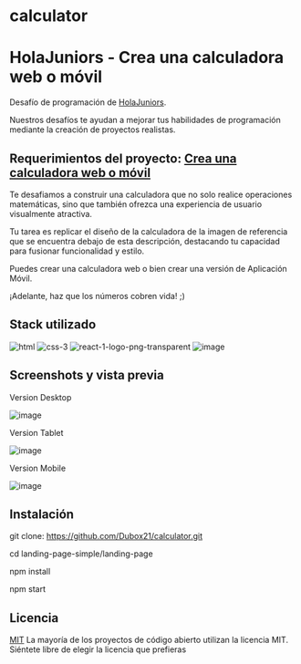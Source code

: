 # calculator
# HolaJuniors - Crea una calculadora web o móvil
Desafío de programación de [HolaJuniors](https://holajuniors.com).

Nuestros desafíos te ayudan a mejorar tus habilidades de programación mediante la creación de proyectos realistas.

## Requerimientos del proyecto: [Crea una calculadora web o móvil](https://holajuniors.com/challenges/crea-una-calculadora-web-o-movil)

Te desafiamos a construir una calculadora que no solo realice operaciones matemáticas, sino que también ofrezca una experiencia de usuario visualmente atractiva. 

Tu tarea es replicar el diseño de la calculadora de la imagen de referencia que se encuentra debajo de esta descripción, destacando tu capacidad para fusionar funcionalidad y estilo.

Puedes crear una calculadora web o bien crear una versión de Aplicación Móvil.

¡Adelante, haz que los números cobren vida! ;)

## Stack utilizado
![html](https://github.com/Dubox21/landing-page-simple/assets/84655244/d0ce3cd1-ab4d-4a18-8e90-a3370baf0522)
![css-3](https://github.com/Dubox21/landing-page-simple/assets/84655244/f0e069b4-fbda-4c65-9320-7bda3f923162)
![react-1-logo-png-transparent](https://github.com/Dubox21/landing-page-simple/assets/84655244/753fde43-2f12-4ce4-90ad-bbcc0b9dc4eb)
![image](https://github.com/Dubox21/calculator/assets/84655244/abccd508-4f30-4cff-aee9-4e8c670b0fb4)


## Screenshots y vista previa
Version Desktop

![image](https://github.com/Dubox21/calculator/assets/84655244/1cd02d47-6d8a-44d4-895f-6d8681607793)

Version Tablet

![image](https://github.com/Dubox21/calculator/assets/84655244/00468404-a4fa-41fd-b9a6-18ceda7e9dca)


Version Mobile

![image](https://github.com/Dubox21/calculator/assets/84655244/136e6d35-761e-44a7-b0f2-eab5bc2e0e74)


## Instalación
git clone: https://github.com/Dubox21/calculator.git

cd landing-page-simple/landing-page

npm install

npm start

## Licencia
[MIT](https://choosealicense.com/licenses/mit/)
La mayoría de los proyectos de código abierto utilizan la licencia MIT. Siéntete libre de elegir la licencia que prefieras
